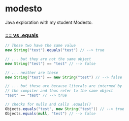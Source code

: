 # modesto
Java exploration with my student Modesto.

### [== vs .equals](http://stackoverflow.com/questions/513832/how-do-i-compare-strings-in-java)
``` java
// These two have the same value
new String("test").equals("test") // --> true 

// ... but they are not the same object
new String("test") == "test" // --> false 

// ... neither are these
new String("test") == new String("test") // --> false 

// ... but these are because literals are interned by 
// the compiler and thus refer to the same object
"test" == "test" // --> true 

// checks for nulls and calls .equals()
Objects.equals("test", new String("test")) // --> true
Objects.equals(null, "test") // --> false
```

